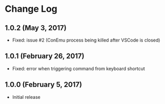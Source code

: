 # Change Log

## 1.0.2 (May 3, 2017)

- Fixed: issue #2 (ConEmu process being killed after VSCode is closed)

## 1.0.1 (February 26, 2017)

- Fixed: error when triggering command from keyboard shortcut

## 1.0.0 (February 5, 2017)

- Initial release